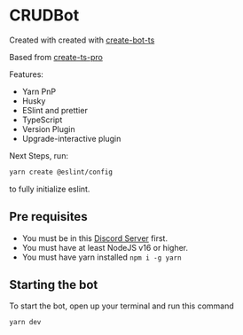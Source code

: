 # CRUDBot

Created with created with [create-bot-ts](https://github.com/MahoMuri/create-bot-ts)

Based from [create-ts-pro](https://github.com/Milo123456789/create-ts-pro)

Features:

-   Yarn PnP
-   Husky
-   ESlint and prettier
-   TypeScript
-   Version Plugin
-   Upgrade-interactive plugin

Next Steps, run:

```sh
yarn create @eslint/config
```

to fully initialize eslint.

## Pre requisites

-   You must be in this [Discord Server](https://discord.gg/nBuERmq4WD) first.
-   You must have at least NodeJS v16 or higher.
-   You must have yarn installed `npm i -g yarn`

## Starting the bot

To start the bot, open up your terminal and run this command

```sh
yarn dev
```
